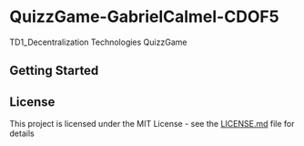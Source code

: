 # QuizzGame-GabrielCalmel-CDOF5
TD1_Decentralization Technologies QuizzGame

## Getting Started


## License

This project is licensed under the MIT License - see the [LICENSE.md](LICENSE.md) file for details
